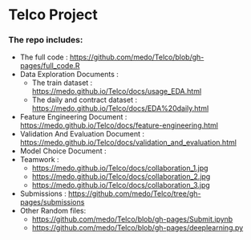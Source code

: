 # Telco Project


### The repo includes:

* The full code : https://github.com/medo/Telco/blob/gh-pages/full_code.R
* Data Exploration Documents :
  * The train dataset : https://medo.github.io/Telco/docs/usage_EDA.html
  * The daily and contract dataset : https://medo.github.io/Telco/docs/EDA%20daily.html
* Feature Engineering Document : https://medo.github.io/Telco/docs/feature-engineering.html
* Validation And Evaluation Document : https://medo.github.io/Telco/docs/validation_and_evaluation.html
* Model Choice Document : 
* Teamwork :
  * https://medo.github.io/Telco/docs/collaboration_1.jpg
  * https://medo.github.io/Telco/docs/collaboration_2.jpg
  * https://medo.github.io/Telco/docs/collaboration_3.jpg
* Submissions : https://github.com/medo/Telco/tree/gh-pages/submissions
* Other Random files:
  * https://github.com/medo/Telco/blob/gh-pages/Submit.ipynb
  * https://github.com/medo/Telco/blob/gh-pages/deeplearning.py

